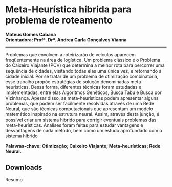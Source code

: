 # Meta-Heurística híbrida para problema de roteamento
**Mateus Gomes Cabana**  
**Orientadora: Profª. Drª. Andrea Carla Gonçalves Vianna**
***
Problemas que envolvem a roteirizarão de veículos aparecem freqüentemente na área de
logística. Um problema clássico é o Problema do Caixeiro Viajante (PCV) que
determina a melhor rota para percorrer uma sequência de cidades, visitando todas elas
uma única vez, e retornando à cidade inicial. Por se tratar de um problema de
otimização combinatória, esse trabalho propõe estratégias de solução denominadas
meta-heurísticas. Dessa forma, diferentes técnicas foram estudadas e implementadas,
entre elas Algoritmos Genéticos, Busca Tabu e Busca por Vizinhança. Apesar disso, as
meta-heurísticas podem apresentar alguns problemas, que podem ser facilmente
resolvidas através de uma Rede Neural, que são técnicas computacionais que
apresentam um modelo matemático inspirado na estrutura neural. Assim, através desta
junção, é possível criar um sistema hibrido para corrigir eventuais problemas das
meta-heurísticas. Analises foram feitas para estudar vantagens e desvantagens de cada
método, bem como um estudo aprofundado com o sistema híbrido  

**Palavras-chave: Otimização; Caixeiro Viajante; Meta-heurísticas; Rede Neural.**

## Downloads

<a :href="$withBase('/files/resumo_mateus.pdf')" download>Resumo</a>

